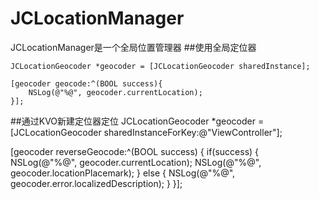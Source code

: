# JCLocationManager
JCLocationManager是一个全局位置管理器
##使用全局定位器

    JCLocationGeocoder *geocoder = [JCLocationGeocoder sharedInstance];
    
    [geocoder geocode:^(BOOL success){
        NSLog(@"%@", geocoder.currentLocation);
    }];
  
##通过KVO新建定位器定位
  JCLocationGeocoder *geocoder = [JCLocationGeocoder sharedInstanceForKey:@"ViewController"];
    
   [geocoder reverseGeocode:^(BOOL success) {
      if(success) {
      NSLog(@"%@", geocoder.currentLocation);
          NSLog(@"%@", geocoder.locationPlacemark);
      }
      else {
      NSLog(@"%@", geocoder.error.localizedDescription);
      }
  }];
